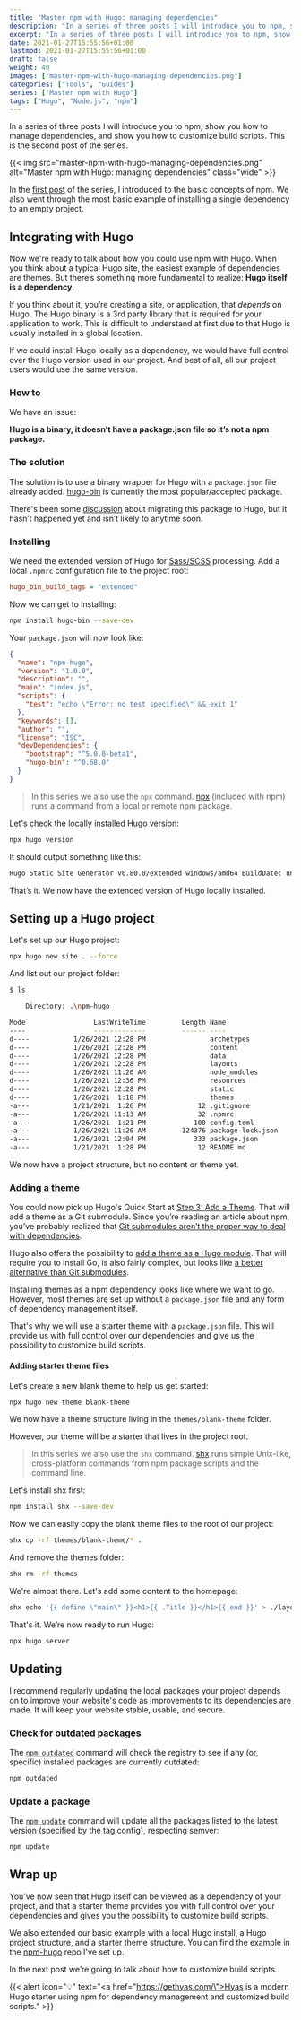 ```yaml
---
title: "Master npm with Hugo: managing dependencies"
description: "In a series of three posts I will introduce you to npm, show you how to manage dependencies, and show you how to customize build scripts. This is the second post of the series."
excerpt: "In a series of three posts I will introduce you to npm, show you how to manage dependencies, and show you how to customize build scripts. This is the second post of the series."
date: 2021-01-27T15:55:56+01:00
lastmod: 2021-01-27T15:55:56+01:00
draft: false
weight: 40
images: ["master-npm-with-hugo-managing-dependencies.png"]
categories: ["Tools", "Guides"]
series: ["Master npm with Hugo"]
tags: ["Hugo", "Node.js", "npm"]
---
```


In a series of three posts I will introduce you to npm, show you how to manage dependencies, and show you how to customize build scripts. This is the second post of the series.

{{< img src="master-npm-with-hugo-managing-dependencies.png" alt="Master npm with Hugo: managing dependencies" class="wide" >}}

In the [first post](/master-npm-with-hugo-an-introduction-to-npm/) of the series, I introduced to the basic concepts of npm. We also went through the most basic example of installing a single dependency to an empty project.

## Integrating with Hugo

Now we're ready to talk about how you could use npm with Hugo. When you think about a typical Hugo site, the easiest example of dependencies are themes. But there’s something more fundamental to realize: __Hugo itself is a dependency__.

If you think about it, you’re creating a site, or application, that _depends_ on Hugo. The Hugo binary is a 3rd party library that is required for your application to work. This is difficult to understand at first due to that Hugo is usually installed in a global location.

If we could install Hugo locally as a dependency, we would have full control over the Hugo version used in our project. And best of all, all our project users would use the same version.

### How to

We have an issue:

__Hugo is a binary, it doesn’t have a package.json file so it’s not a npm package.__

### The solution

The solution is to use a binary wrapper for Hugo with a `package.json` file already added. [hugo-bin](https://github.com/fenneclab/hugo-bin) is currently the most popular/accepted package.

There's been some [discussion](https://github.com/fenneclab/hugo-bin/issues/32) about migrating this package to Hugo, but it hasn’t happened yet and isn’t likely to anytime soon.

### Installing

We need the extended version of Hugo for [Sass/SCSS](https://sass-lang.com/) processing. Add a local `.npmrc` configuration file to the project root:

```ini
hugo_bin_build_tags = "extended"
```

Now we can get to installing:

```bash
npm install hugo-bin --save-dev
```

Your `package.json` will now look like:

```json
{
  "name": "npm-hugo",
  "version": "1.0.0",
  "description": "",
  "main": "index.js",
  "scripts": {
    "test": "echo \"Error: no test specified\" && exit 1"
  },
  "keywords": [],
  "author": "",
  "license": "ISC",
  "devDependencies": {
    "bootstrap": "^5.0.0-beta1",
    "hugo-bin": "^0.68.0"
  }
}
```

> In this series we also use the `npx` command. [npx](https://docs.npmjs.com/cli/v7/commands/npx) (included with npm) runs a command from a local or remote npm package.

Let's check the locally installed Hugo version:

```bash
npx hugo version
```

It should output something like this:

```bash
Hugo Static Site Generator v0.80.0/extended windows/amd64 BuildDate: unknown
```

That’s it. We now have the extended version of Hugo locally installed.

## Setting up a Hugo project

Let's set up our Hugo project:

```bash
npx hugo new site . --force
```

And list out our project folder:

```bash
$ ls

    Directory: .\npm-hugo

Mode                 LastWriteTime         Length Name
----                 -------------         ------ ----
d----           1/26/2021 12:28 PM                archetypes
d----           1/26/2021 12:28 PM                content
d----           1/26/2021 12:28 PM                data
d----           1/26/2021 12:28 PM                layouts
d----           1/26/2021 11:20 AM                node_modules
d----           1/26/2021 12:36 PM                resources
d----           1/26/2021 12:28 PM                static
d----           1/26/2021  1:18 PM                themes
-a---           1/21/2021  1:26 PM             12 .gitignore
-a---           1/26/2021 11:13 AM             32 .npmrc
-a---           1/26/2021  1:21 PM            100 config.toml
-a---           1/26/2021 11:20 AM         124376 package-lock.json
-a---           1/26/2021 12:04 PM            333 package.json
-a---           1/21/2021  1:28 PM             12 README.md
```

We now have a project structure, but no content or theme yet.

### Adding a theme

You could now pick up Hugo's Quick Start at [Step 3: Add a Theme](https://gohugo.io/getting-started/quick-start/#step-3-add-a-theme). That will add a theme as a Git submodule. Since you’re reading an article about npm, you’ve probably realized that [Git submodules aren’t the proper way to deal with dependencies](https://www.philosophicalhacker.com/post/using-git-submodules-effectively/).

Hugo also offers the possibility to [add a theme as a Hugo module](https://gohugo.io/hugo-modules/use-modules/#use-a-module-for-a-theme). That will require you to install Go, is also fairly complex, but looks like [a better alternative than Git submodules](https://www.hugofordevelopers.com/articles/master-hugo-modules-managing-themes-as-modules/).

Installing themes as a npm dependency looks like where we want to go. However, most themes are set up without a `package.json` file and any form of dependency management itself.

That's why we will use a starter theme with a `package.json` file. This will provide us with full control over our dependencies and give us the possibility to customize build scripts.

#### Adding starter theme files

Let's create a new blank theme to help us get started:

```bash
npx hugo new theme blank-theme
```

We now have a theme structure living in the `themes/blank-theme` folder.

However, our theme will be a starter that lives in the project root.

> In this series we also use the `shx` command. [shx](https://github.com/shelljs/shx) runs simple Unix-like, cross-platform commands from npm package scripts and the command line.

Let's install shx first:

```bash
npm install shx --save-dev
```

Now we can easily copy the blank theme files to the root of our project:

```bash
shx cp -rf themes/blank-theme/* .
```

And remove the themes folder:

```bash
shx rm -rf themes
```

We're almost there. Let's add some content to the homepage:

```bash
shx echo '{{ define \"main\" }}<h1>{{ .Title }}</h1>{{ end }}' > ./layouts/index.html
```

That's it. We’re now ready to run Hugo:

```bash
npx hugo server
```

## Updating

I recommend regularly updating the local packages your project depends on to improve your website's code as improvements to its dependencies are made. It will keep your website stable, usable, and secure.

### Check for outdated packages

The [`npm outdated`](https://docs.npmjs.com/cli/v7/commands/npm-outdated) command will check the registry to see if any (or, specific) installed packages are currently outdated:

```bash
npm outdated
```

### Update a package

The [`npm update`](https://docs.npmjs.com/cli/v7/commands/npm-update) command will update all the packages listed to the latest version (specified by the tag config), respecting semver:

```bash
npm update
```

## Wrap up

You've now seen that Hugo itself can be viewed as a dependency of your project, and that a starter theme provides you with full control over your dependencies and gives you the possibility to customize build scripts.

We also extended our basic example with a local Hugo install, a Hugo project structure, and a starter theme structure. You can find the example in the [npm-hugo](https://github.com/h-enk/npm-hugo/tree/extended-example) repo I've set up.

In the next post we’re going to talk about how to customize build scripts.

{{< alert icon="💡" text="<a href=\"https://gethyas.com/\">Hyas</a> is a modern Hugo starter using npm for dependency management and customized build scripts." >}}
